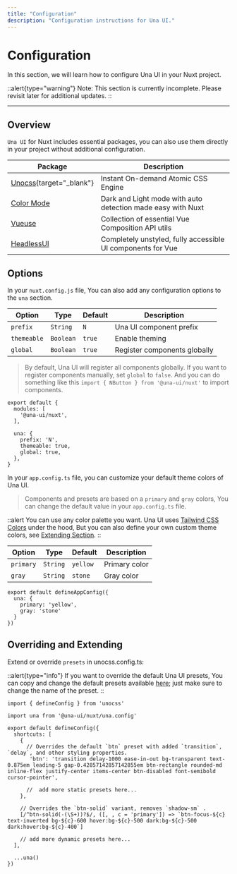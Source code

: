 ```yaml
---
title: "Configuration"
description: "Configuration instructions for Una UI."
---
```


# Configuration

In this section, we will learn how to configure Una UI in your Nuxt project.

::alert{type="warning"}
 Note: This section is currently incomplete. Please revisit later for additional updates.
::  

--- 

## Overview

`Una UI` for Nuxt includes essential packages, you can also use them directly in your project without additional configuration.

| Package                                        | Description                                                 |
| ---------------------------------------------- | ----------------------------------------------------------- |
| [Unocss](https://unocss.dev/){target="_blank"} | Instant On-demand Atomic CSS Engine                         |
| [Color Mode](https://color-mode.nuxtjs.org/)   | Dark and Light mode with auto detection made easy with Nuxt |
| [Vueuse](https://vueuse.org/)                  | Collection of essential Vue Composition API utils           |
| [HeadlessUI](https://headlessui.com/)          | Completely unstyled, fully accessible UI components for Vue |

## Options

In your `nuxt.config.js` file, You can also add any configuration options to the `una` section.

| Option      | Type      | Default | Description                  |
| ----------- | --------- | ------- | ---------------------------- |
| `prefix`    | `String`  | `N`     | Una UI component prefix      |
| `themeable` | `Boolean` | `true`  | Enable theming               |
| `global`    | `Boolean` | `true`  | Register components globally |

> By default, Una UI will register all components globally. If you want to register components manually, set `global` to `false`. And you can do something like this `import { NButton } from '@una-ui/nuxt'` to import components.

```js{}[nuxt.config.js]
export default {
  modules: [
    '@una-ui/nuxt',
  ],

  una: {
    prefix: 'N',
    themeable: true,
    global: true,
  },
}
```

In your `app.config.ts` file, you can customize your default theme colors of Una UI.

> Components and presets are based on a `primary` and `gray` colors, You can change the default value in your `app.config.ts` file.

::alert 
You can use any color palette you want. Una UI uses [Tailwind CSS Colors](https://tailwindcss.com/docs/customizing-colors) under the hood, But you can also define your own custom theme colors, see [Extending Section](#overriding-and-extending).
::

| Option    | Type     | Default  | Description   |
| --------- | -------- | -------- | ------------- |
| `primary` | `String` | `yellow` | Primary color |
| `gray`    | `String` | `stone`  | Gray color    |

```ts{}[app.config.ts]
export default defineAppConfig({
  una: {
    primary: 'yellow',
    gray: 'stone'
  }
})
```

## Overriding and Extending

Extend or override `presets` in unocss.config.ts:

::alert{type="info"}
If you want to override the default Una UI presets, You can copy and change the default presets available [here](https://github.com/una-ui/una-ui/tree/main/packages/preset/src/_shortcuts); just make sure to change the name of the preset.
::

```ts{}[unocss.config.ts]
import { defineConfig } from 'unocss'

import una from '@una-ui/nuxt/una.config'

export default defineConfig({
  shortcuts: [
    {
      // Overrides the default `btn` preset with added `transition`, `delay`, and other styling properties.
       'btn': 'transition delay-1000 ease-in-out bg-transparent text-0.875em leading-5 gap-0.42857142857142855em btn-rectangle rounded-md inline-flex justify-center items-center btn-disabled font-semibold cursor-pointer',

      //  add more static presets here...
    },

    // Overrides the `btn-solid` variant, removes `shadow-sm` .
    [/^btn-solid(-(\S+))?$/, ([, , c = 'primary']) => `btn-focus-${c} text-inverted bg-${c}-600 hover:bg-${c}-500 dark:bg-${c}-500 dark:hover:bg-${c}-400`] 

    // add more dynamic presets here...
  ],

  ...una()
})
```
